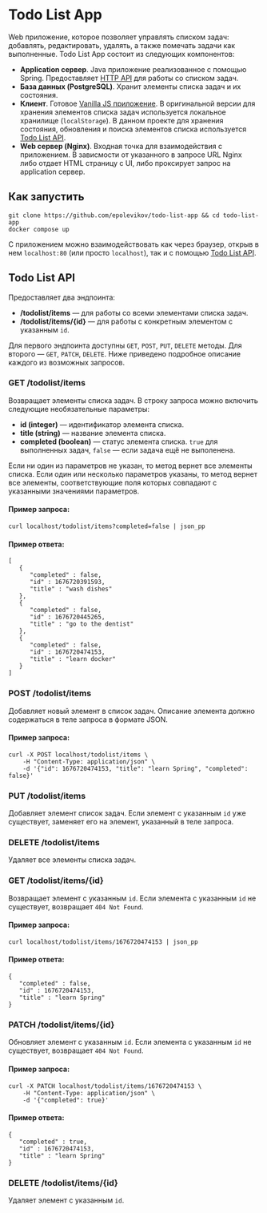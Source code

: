 # Todo List App

Web приложение, которое позволяет управлять списком задач: добавлять, редактировать, удалять, а также помечать задачи как выполненные. Todo List App состоит из следующих компонентов:

* **Application cервер**. Java приложение реализованное с помощью Spring. Предоставляет [HTTP API](#todo-list-api) для работы со списком задач.
* **База данных (PostgreSQL)**. Хранит элементы списка задач и их состояния.
* **Клиент**. Готовое [Vanilla JS приложение](https://github.com/tastejs/todomvc/tree/gh-pages/examples/vanillajs). В оригинальной версии для хранения элементов списка задач используется локальное хранилище (`localStorage`). В данном проекте для хранения состояния, обновления и поиска элементов списка используется [Todo List API](#todo-list-api).
* **Web сервер (Nginx)**. Входная точка для взаимодействия с приложением. В зависмости от указанного в запросе URL Nginx либо отдает HTML страницу с UI, либо проксирует запрос на application сервер.

## Как запустить

```
git clone https://github.com/epolevikov/todo-list-app && cd todo-list-app
docker compose up
```

С приложением можно взаимодействовать как через браузер, открыв в нем `localhost:80` (или просто `localhost`), так и с помощью [Todo List API](#todo-list-app).

## Todo List API

Предоставляет два эндпоинта:

* **/todolist/items** — для работы со всеми элементами списка задач.
* **/todolist/items/{id}** — для работы с конкретным элементом с указанным `id`.

Для первого эндпоинта доступны `GET`, `POST`, `PUT`, `DELETE` методы. Для второго — `GET`, `PATCH`, `DELETE`. Ниже приведено подробное описание каждого из возможных запросов. 

### GET /todolist/items

Возвращает элементы списка задач. В строку запроса можно включить следующие необязательные параметры:

* **id (integer)** — идентификатор элемента списка.
* **title (string)** — название элемента списка.
* **completed (boolean)** — статус элемента списка. `true` для выполненных задач, `false` — если задача ещё не выполенена.

Если ни один из параметров не указан, то метод вернет все элементы списка. Если один или несколько параметров указаны, то метод вернет все элементы, соответствующие поля которых совпадают с указанными значениями параметров.

#### Пример запроса:

```
curl localhost/todolist/items?completed=false | json_pp
```

#### Пример ответа:

```
[
   {
      "completed" : false,
      "id" : 1676720391593,
      "title" : "wash dishes"
   },
   {
      "completed" : false,
      "id" : 1676720445265,
      "title" : "go to the dentist"
   },
   {
      "completed" : false,
      "id" : 1676720474153,
      "title" : "learn docker"
   }
]
```

### POST /todolist/items

Добавляет новый элемент в список задач. Описание элемента должно содержаться в теле запроса в формате JSON.

#### Пример запроса:

```
curl -X POST localhost/todolist/items \
    -H "Content-Type: application/json" \
    -d '{"id": 1676720474153, "title": "learn Spring", "completed": false}'
```

### PUT /todolist/items

Добавляет элемент список задач. Если элемент с указанным `id` уже существует, заменяет его на элемент, указанный в теле запроса.

### DELETE /todolist/items

Удаляет все элементы списка задач.

### GET /todolist/items/{id}

Возвращает элемент с указанным `id`. Если элемента с указанным `id` не существует, возвращает `404 Not Found`.

#### Пример запроса:

```
curl localhost/todolist/items/1676720474153 | json_pp
```

#### Пример ответа:

```
{
   "completed" : false,
   "id" : 1676720474153,
   "title" : "learn Spring"
}
```

### PATCH /todolist/items/{id}

Обновляет элемент с указанным `id`. Если элемента с указанным `id` не существует, возвращает `404 Not Found`.

#### Пример запроса:

```
curl -X PATCH localhost/todolist/items/1676720474153 \
    -H "Content-Type: application/json" \
    -d '{"completed": true}'
```

#### Пример ответа:

```
{
   "completed" : true,
   "id" : 1676720474153,
   "title" : "learn Spring"
}
```

### DELETE /todolist/items/{id}

Удаляет элемент с указанным `id`.
